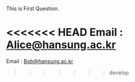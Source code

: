 This is First Question.

<<<<<<< HEAD
Email : Alice@hansung.ac.kr
=======
Email : Bob@hansung.ac.kr
>>>>>>> develop
